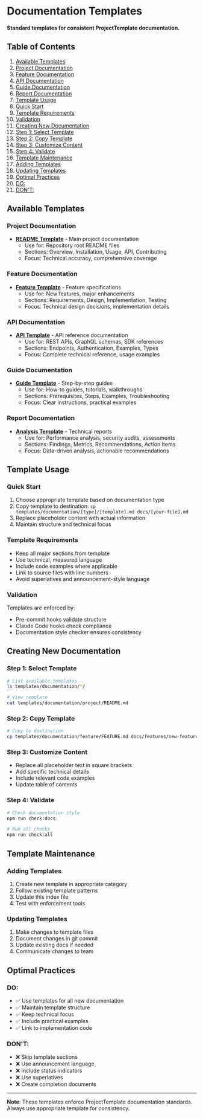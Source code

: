 # Documentation Templates

**Standard templates for consistent ProjectTemplate documentation.**

## Table of Contents

1. [Available Templates](#available-templates)
  2. [Project Documentation](#project-documentation)
  3. [Feature Documentation  ](#feature-documentation-)
  4. [API Documentation](#api-documentation)
  5. [Guide Documentation](#guide-documentation)
  6. [Report Documentation](#report-documentation)
7. [Template Usage](#template-usage)
  8. [Quick Start](#quick-start)
  9. [Template Requirements](#template-requirements)
  10. [Validation](#validation)
11. [Creating New Documentation](#creating-new-documentation)
  12. [Step 1: Select Template](#step-1-select-template)
  13. [Step 2: Copy Template](#step-2-copy-template)
  14. [Step 3: Customize Content](#step-3-customize-content)
  15. [Step 4: Validate](#step-4-validate)
16. [Template Maintenance](#template-maintenance)
  17. [Adding Templates](#adding-templates)
  18. [Updating Templates](#updating-templates)
19. [Optimal Practices](#optimal-practices)
  20. [DO:](#do)
  21. [DON'T:](#dont)

## Available Templates

### Project Documentation
- **[README Template](project/README.md)** - Main project documentation
  - Use for: Repository root README files
  - Sections: Overview, Installation, Usage, API, Contributing
  - Focus: Technical accuracy, comprehensive coverage

### Feature Documentation  
- **[Feature Template](feature/FEATURE.md)** - Feature specifications
  - Use for: New features, major enhancements
  - Sections: Requirements, Design, Implementation, Testing
  - Focus: Technical design decisions, implementation details

### API Documentation
- **[API Template](api/API.md)** - API reference documentation
  - Use for: REST APIs, GraphQL schemas, SDK references
  - Sections: Endpoints, Authentication, Examples, Types
  - Focus: Complete technical reference, usage examples

### Guide Documentation
- **[Guide Template](guide/GUIDE.md)** - Step-by-step guides
  - Use for: How-to guides, tutorials, walkthroughs
  - Sections: Prerequisites, Steps, Examples, Troubleshooting
  - Focus: Clear instructions, practical examples

### Report Documentation
- **[Analysis Template](report/ANALYSIS-TEMPLATE.md)** - Technical reports
  - Use for: Performance analysis, security audits, assessments
  - Sections: Findings, Metrics, Recommendations, Action Items
  - Focus: Data-driven analysis, actionable recommendations

## Template Usage

### Quick Start
1. Choose appropriate template based on documentation type
2. Copy template to destination: `cp templates/documentation/[type]/[template].md docs/[your-file].md`
3. Replace placeholder content with actual information
4. Maintain structure and technical focus

### Template Requirements
- Keep all major sections from template
- Use technical, measured language
- Include code examples where applicable
- Link to source files with line numbers
- Avoid superlatives and announcement-style language

### Validation
Templates are enforced by:
- Pre-commit hooks validate structure
- Claude Code hooks check compliance
- Documentation style checker ensures consistency

## Creating New Documentation

### Step 1: Select Template
```bash
# List available templates
ls templates/documentation/*/

# View template
cat templates/documentation/project/README.md
```

### Step 2: Copy Template
```bash
# Copy to destination
cp templates/documentation/feature/FEATURE.md docs/features/new-feature.md
```

### Step 3: Customize Content
- Replace all placeholder text in square brackets
- Add specific technical details
- Include relevant code examples
- Update table of contents

### Step 4: Validate
```bash
# Check documentation style
npm run check:docs

# Run all checks
npm run check:all
```

## Template Maintenance

### Adding Templates
1. Create new template in appropriate category
2. Follow existing template patterns
3. Update this index file
4. Test with enforcement tools

### Updating Templates
1. Make changes to template files
2. Document changes in git commit
3. Update existing docs if needed
4. Communicate changes to team

## Optimal Practices

### DO:
- ✅ Use templates for all new documentation
- ✅ Maintain template structure
- ✅ Keep technical focus
- ✅ Include practical examples
- ✅ Link to implementation code

### DON'T:
- ❌ Skip template sections
- ❌ Use announcement language
- ❌ Include status indicators
- ❌ Use superlatives
- ❌ Create completion documents

---

**Note**: These templates enforce ProjectTemplate documentation standards.
Always use appropriate template for consistency.